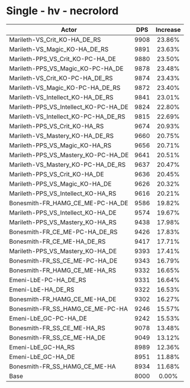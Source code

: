 # Single - hv - necrolord
| Actor | DPS | Increase |
|---|:---:|:---:|
|Marileth-VS_Crit_KO-HA_DE_RS|9908|23.86%|
|Marileth-VS_Magic_KO-HA_DE_RS|9891|23.63%|
|Marileth-PPS_VS_Crit_KO-PC-HA_DE|9880|23.50%|
|Marileth-PPS_VS_Magic_KO-PC-HA_DE|9878|23.48%|
|Marileth-VS_Crit_KO-PC-HA_DE_RS|9874|23.43%|
|Marileth-VS_Magic_KO-PC-HA_DE_RS|9872|23.40%|
|Marileth-VS_Intellect_KO-HA_DE_RS|9841|23.01%|
|Marileth-PPS_VS_Intellect_KO-PC-HA_DE|9824|22.80%|
|Marileth-VS_Intellect_KO-PC-HA_DE_RS|9815|22.69%|
|Marileth-PPS_VS_Crit_KO-HA_RS|9674|20.93%|
|Marileth-VS_Mastery_KO-HA_DE_RS|9660|20.75%|
|Marileth-PPS_VS_Magic_KO-HA_RS|9656|20.71%|
|Marileth-PPS_VS_Mastery_KO-PC-HA_DE|9641|20.51%|
|Marileth-VS_Mastery_KO-PC-HA_DE_RS|9637|20.47%|
|Marileth-PPS_VS_Crit_KO-HA_DE|9636|20.45%|
|Marileth-PPS_VS_Magic_KO-HA_DE|9626|20.32%|
|Marileth-PPS_VS_Intellect_KO-HA_RS|9616|20.21%|
|Bonesmith-FR_HAMG_CE_ME-PC-HA_DE|9586|19.82%|
|Marileth-PPS_VS_Intellect_KO-HA_DE|9574|19.67%|
|Marileth-PPS_VS_Mastery_KO-HA_RS|9438|17.98%|
|Bonesmith-FR_CE_ME-PC-HA_DE_RS|9426|17.83%|
|Bonesmith-FR_CE_ME-HA_DE_RS|9417|17.71%|
|Marileth-PPS_VS_Mastery_KO-HA_DE|9393|17.41%|
|Bonesmith-FR_SS_CE_ME-PC-HA_DE|9343|16.79%|
|Bonesmith-FR_HAMG_CE_ME-HA_RS|9332|16.65%|
|Emeni-LbE-PC-HA_DE_RS|9331|16.64%|
|Emeni-LbE-HA_DE_RS|9322|16.53%|
|Bonesmith-FR_HAMG_CE_ME-HA_DE|9302|16.27%|
|Bonesmith-FR_SS_HAMG_CE_ME-PC-HA|9246|15.57%|
|Emeni-LbE_GC-PC-HA_DE|9242|15.53%|
|Bonesmith-FR_SS_CE_ME-HA_RS|9078|13.48%|
|Bonesmith-FR_SS_CE_ME-HA_DE|9049|13.12%|
|Emeni-LbE_GC-HA_RS|8989|12.36%|
|Emeni-LbE_GC-HA_DE|8951|11.88%|
|Bonesmith-FR_SS_HAMG_CE_ME-HA|8934|11.68%|
|Base|8000|0.00%|
